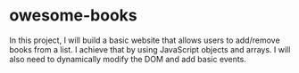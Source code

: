 # owesome-books
In this project, I will build a basic website that allows users to add/remove books from a list. I achieve that by using JavaScript objects and arrays. I will also need to dynamically modify the DOM and add basic events.
